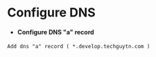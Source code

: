 # Configure DNS

* #### Configure DNS "a" record 

```
Add dns "a" record ( *.develop.techguytn.com )
```

